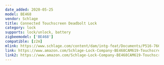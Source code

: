 ```yaml
---
date_added: 2020-05-25
model: BE468
vendor: Schlage
title: Connected Touchscreen Deadbolt Lock
category: lock
supports: lock/unlock, battery
zigbeemodel: ['BE468']
compatible: [z2m]
mlink: https://www.schlage.com/content/dam/intg-feat/Documents/P516-766.pdf
link: https://www.amazon.com/Schlage-Lock-Company-BE468CAM619-Touchscreen/dp/B00OCCSST2
link2: https://www.amazon.com/Schlage-Lock-Company-BE468CAM619-Touchscreen/dp/B00MXNP54S?th=1
---
```

